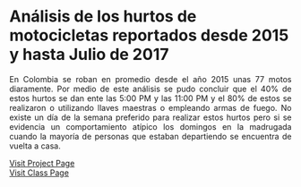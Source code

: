 # Análisis de los hurtos de motocicletas reportados desde 2015 y hasta Julio de 2017

<p align="justify">
En Colombia se roban en promedio desde el año 2015 unas 77 motos diaramente. Por medio de este análisis se pudo concluir que el 40% de estos hurtos se dan ente las 5:00 PM y las 11:00 PM  y el 80% de estos se realizaron o utilizando llaves maestras o empleando armas de fuego. No existe un día de la semana preferido para realizar estos hurtos pero si se evidencia un comportamiento atípico los domingos en la madrugada cuando la mayoría de personas que estaban departiendo se encuentra de vuelta a casa.
</p>
<a href="https://arturopolo.github.io/hurtos-motocicletas-colombia.github.io">Visit Project Page</a>
<br>
<a href="http://johnguerra.co/classes/visual_analytics_fall_2017">Visit Class Page</a>

